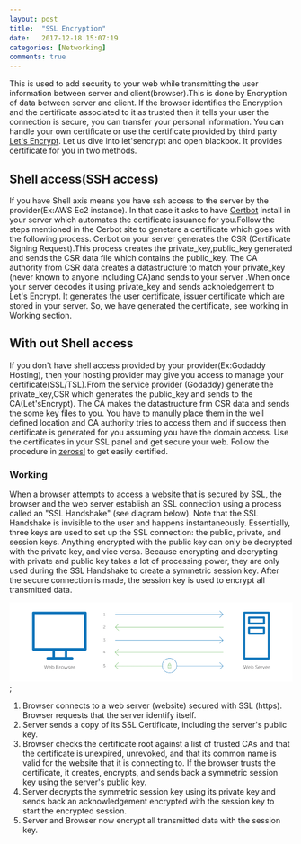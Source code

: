 ```yaml
---
layout: post
title:  "SSL Encryption"
date:   2017-12-18 15:07:19
categories: [Networking]
comments: true
---
```


This is used to add security to your web while transmitting the user information between server and client(browser).This is done by Encryption of data between server and client. If the browser identifies the Encryption and the certificate associated to it as trusted then it tells your user the connection is secure, you can transfer your personal information. You can handle your own certificate or use the certificate provided by third party [Let's Encrypt][letsencrypt]. Let us dive into let'sencrypt and open blackbox. It provides certificate for you in two methods.

<!--more-->

## Shell access(SSH access)

If you have Shell axis means you have ssh access to the server by the provider(Ex:AWS Ec2 instance). In that case it asks to have [Certbot][cerbot] install in your server which automates the certificate issuance for you.Follow the steps mentioned in the Cerbot site to genetare a certificate which goes with the following process. Cerbot on your server generates the CSR (Certificate Signing Request).This process creates the private_key,public_key generated and sends the CSR data file which contains the public_key. The CA authority from CSR data creates a datastructure to match your private_key (never known to anyone including CA)and sends to your server .When once your server decodes it using private_key and sends acknoledgement to Let's Encrypt. It generates the user certificate, issuer certificate which are stored in your server. So, we have generated the certificate, see working in Working section.

## With out Shell access

If you don't have shell access provided by your provider(Ex:Godaddy Hosting), then your hosting provider may give you access to manage your certificate(SSL/TSL).From the service provider (Godaddy) generate the private_key,CSR which generates the public_key and sends to the CA(Let'sEncrypt). The CA makes the datastructure frm CSR data and sends the some key files to you. You have to manully place them in the well defined location and CA authority tries to access them and if success then certificate is generated for you assuming you have the domain access. Use the certificates in your SSL panel and get secure your web. Follow the procedure in [zerossl][zerossl] to get easily certified.

### Working

When a browser attempts to access a website that is secured by SSL, the browser and the web server establish an SSL connection using a process called an "SSL Handshake" (see diagram below). Note that the SSL Handshake is invisible to the user and happens instantaneously. Essentially, three keys are used to set up the SSL connection: the public, private, and session keys. Anything encrypted with the public key can only be decrypted with the private key, and vice versa. Because encrypting and decrypting with private and public key takes a lot of processing power, they are only used during the SSL Handshake to create a symmetric session key. After the secure connection is made, the session key is used to encrypt all transmitted data.


![working of SSL](/img/ssl.png);

1. Browser connects to a web server (website) secured with SSL (https). Browser requests that the server identify itself.
2. Server sends a copy of its SSL Certificate, including the server's public key.
3. Browser checks the certificate root against a list of trusted CAs and that the certificate is unexpired, unrevoked, and that its common name is valid for the website that it is connecting to. If the browser trusts the certificate, it creates, encrypts, and sends back a symmetric session key using the server's public key.
4. Server decrypts the symmetric session key using its private key and sends back an acknowledgement encrypted with the session key to start the encrypted session.
5. Server and Browser now encrypt all transmitted data with the session key.

[letsencrypt]: https://letsencrypt.org/
[cerbot]:      https://certbot.eff.org/
[zerossl]:     https://zerossl.com/